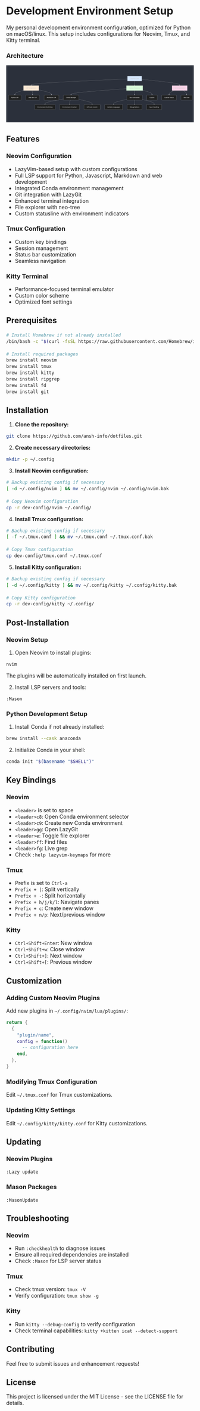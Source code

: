 # Development Environment Setup

My personal development environment configuration, optimized for Python on macOS/linux. This setup includes configurations for Neovim, Tmux, and Kitty terminal.

### Architecture

![nvim](images/Architecture.png)

## Features

### Neovim Configuration

- LazyVim-based setup with custom configurations
- Full LSP support for Python, Javascript, Markdown and web development
- Integrated Conda environment management
- Git integration with LazyGit
- Enhanced terminal integration
- File explorer with neo-tree
- Custom statusline with environment indicators

### Tmux Configuration

- Custom key bindings
- Session management
- Status bar customization
- Seamless navigation

### Kitty Terminal

- Performance-focused terminal emulator
- Custom color scheme
- Optimized font settings

## Prerequisites

```bash
# Install Homebrew if not already installed
/bin/bash -c "$(curl -fsSL https://raw.githubusercontent.com/Homebrew/install/HEAD/install.sh)"

# Install required packages
brew install neovim
brew install tmux
brew install kitty
brew install ripgrep
brew install fd
brew install git
```

## Installation

1. **Clone the repository:**

```bash
git clone https://github.com/ansh-info/dotfiles.git
```

2. **Create necessary directories:**

```bash
mkdir -p ~/.config
```

3. **Install Neovim configuration:**

```bash
# Backup existing config if necessary
[ -d ~/.config/nvim ] && mv ~/.config/nvim ~/.config/nvim.bak

# Copy Neovim configuration
cp -r dev-config/nvim ~/.config/
```

4. **Install Tmux configuration:**

```bash
# Backup existing config if necessary
[ -f ~/.tmux.conf ] && mv ~/.tmux.conf ~/.tmux.conf.bak

# Copy Tmux configuration
cp dev-config/tmux.conf ~/.tmux.conf
```

5. **Install Kitty configuration:**

```bash
# Backup existing config if necessary
[ -d ~/.config/kitty ] && mv ~/.config/kitty ~/.config/kitty.bak

# Copy Kitty configuration
cp -r dev-config/kitty ~/.config/
```

## Post-Installation

### Neovim Setup

1. Open Neovim to install plugins:

```bash
nvim
```

The plugins will be automatically installed on first launch.

2. Install LSP servers and tools:

```
:Mason
```

### Python Development Setup

1. Install Conda if not already installed:

```bash
brew install --cask anaconda
```

2. Initialize Conda in your shell:

```bash
conda init "$(basename "$SHELL")"
```

## Key Bindings

### Neovim

- `<leader>` is set to space
- `<leader>c8`: Open Conda environment selector
- `<leader>c9`: Create new Conda environment
- `<leader>gg`: Open LazyGit
- `<leader>e`: Toggle file explorer
- `<leader>ff`: Find files
- `<leader>fg`: Live grep
- Check `:help lazyvim-keymaps` for more

### Tmux

- Prefix is set to `Ctrl-a`
- `Prefix + |`: Split vertically
- `Prefix + -`: Split horizontally
- `Prefix + h/j/k/l`: Navigate panes
- `Prefix + c`: Create new window
- `Prefix + n/p`: Next/previous window

### Kitty

- `Ctrl+Shift+Enter`: New window
- `Ctrl+Shift+w`: Close window
- `Ctrl+Shift+]`: Next window
- `Ctrl+Shift+[`: Previous window

## Customization

### Adding Custom Neovim Plugins

Add new plugins in `~/.config/nvim/lua/plugins/`:

```lua
return {
  {
    "plugin/name",
    config = function()
      -- configuration here
    end,
  },
}
```

### Modifying Tmux Configuration

Edit `~/.tmux.conf` for Tmux customizations.

### Updating Kitty Settings

Edit `~/.config/kitty/kitty.conf` for Kitty customizations.

## Updating

### Neovim Plugins

```vim
:Lazy update
```

### Mason Packages

```vim
:MasonUpdate
```

## Troubleshooting

### Neovim

- Run `:checkhealth` to diagnose issues
- Ensure all required dependencies are installed
- Check `:Mason` for LSP server status

### Tmux

- Check tmux version: `tmux -V`
- Verify configuration: `tmux show -g`

### Kitty

- Run `kitty --debug-config` to verify configuration
- Check terminal capabilities: `kitty +kitten icat --detect-support`

## Contributing

Feel free to submit issues and enhancement requests!

## License

This project is licensed under the MIT License - see the LICENSE file for details.
